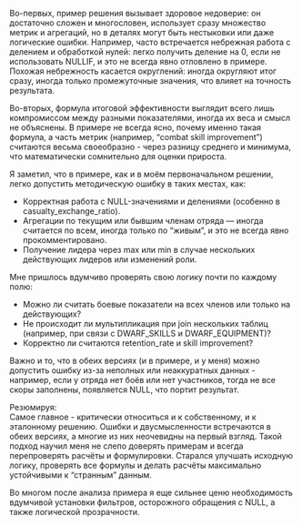 Во-первых, пример решения вызывает здоровое недоверие: он достаточно сложен и многословен, использует сразу множество метрик и агрегаций, но в деталях могут быть нестыковки или даже логические ошибки. 
Например, часто встречается небрежная работа с делением и обработкой нулей: легко получить деление на 0, если не использовать NULLIF, и это не всегда явно отловлено в примере.  
Похожая небрежность касается округлений: иногда округляют итог сразу, иногда только промежуточные значения, что влияет на точность результата.

Во-вторых, формула итоговой эффективности выглядит всего лишь компромиссом между разными показателями, иногда их веса и смысл не объяснены. 
В примере не всегда ясно, почему именно такая формула, а часть метрик (например, “combat skill improvement”) считаются весьма своеобразно - через разницу среднего и минимума, что математически сомнительно для оценки прироста.

Я заметил, что в примере, как и в моём первоначальном решении, легко допустить методическую ошибку в таких местах, как:
- Корректная работа с NULL-значениями и делениями (особенно в casualty_exchange_ratio).
- Агрегации по текущим или бывшим членам отряда — иногда считается по всем, иногда только по “живым”, и это не всегда явно прокомментировано.
- Получение лидера через max или min в случае нескольких действующих лидеров или изменений роли.

Мне пришлось вдумчиво проверять свою логику почти по каждому полю:
- Можно ли считать боевые показатели на всех членов или только на действующих?
- Не происходит ли мультипликация при join нескольких таблиц (например, при связи с DWARF_SKILLS и DWARF_EQUIPMENT)?
- Корректно ли считаются retention_rate и skill improvement?

Важно и то, что в обеих версиях (и в примере, и у меня) можно допустить ошибку из-за неполных или неаккуратных данных - например, если у отряда нет боёв или нет участников, тогда не все скоры заполнены, появляется NULL, что портит результат.

Резюмируя:  
Самое главное - критически относиться и к собственному, и к эталонному решению. Ошибки и двусмысленности встречаются в обеих версиях, а многие из них неочевидны на первый взгляд. 
Такой подход научил меня не слепо доверять примерам и всегда перепроверять расчёты и формулировки. Старался улучшать исходную логику, проверять все формулы и делать расчёты максимально устойчивыми к “странным” данным.

Во многом после анализа примера я еще сильнее ценю необходимость вдумчивой установки фильтров, осторожного обращения с NULL, а также логической прозрачности.
